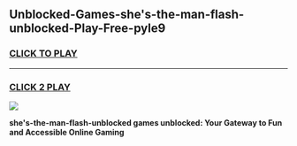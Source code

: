 
## Unblocked-Games-she's-the-man-flash-unblocked-Play-Free-pyle9
<h3>
<a href="https://premium76.site?title=she's-the-man-flash-unblocked&ref=18A1">CLICK TO PLAY</a></h3>
<hr>

<h3>
<a href="https://premium76.site?title=she's-the-man-flash-unblocked&ref=18A1">CLICK 2 PLAY</a>
  
</h3>

<a href="https://premium76.site?title=she's-the-man-flash-unblocked&ref=18A1"><img src="https://clearcache.store/games.png"></a>


**she's-the-man-flash-unblocked games unblocked: Your Gateway to Fun and Accessible Online Gaming**
